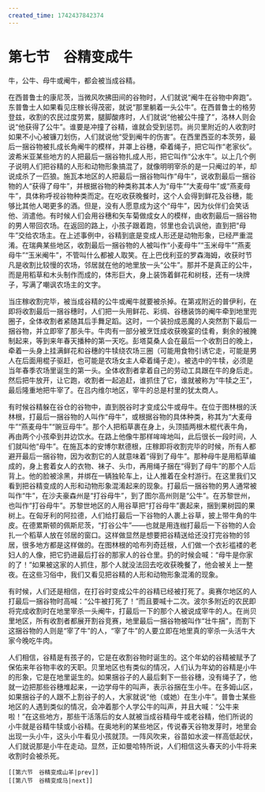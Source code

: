 ```yaml
---
created_time: 1742437842374
---
```

# 第七节　谷精变成牛

牛，公牛、母牛或阉牛，都会被当成谷精。

在西普鲁士的康尼茨，当微风吹拂田间的谷物时，人们就说“阉牛在谷物中奔跑”。东普鲁士人如果看见庄稼长得茂密，就说“那里躺着一头公牛”。在西普鲁士的格劳登兹，收割的农民过度劳累，腿脚酸疼时，人们就说“他被公牛撞了”，洛林人则会说“他获得了公牛”。谁要是冲撞了谷精，谁就会受到惩罚。尚贝里附近的人收割时如果不小心被镰刀划伤，人们就说他“受到阉牛的伤害”。在西里西亚的本茨劳，最后一捆谷物被扎成长角阉牛的模样，并罩上谷穗，牵着绳子，把它叫作“老家伙”。波希米亚某些地方的人把最后一捆谷物扎成人形，把它叫作“公水牛”。以上几个例子说明人们把谷精的人形和动物形象搞混了，就像明明宰杀的是一只阉过的羊，却说成杀了一匹狼。施瓦本地区的人把最后一捆谷物叫作“母牛”，说收割最后一捆谷物的人“获得了母牛”，并根据谷物的种类称其本人为“母牛”“大麦母牛”或“燕麦母牛”，具体称呼视谷物种类而定。在吃收获晚餐时，这个人会得到鲜花及谷穗，能够比其他人喝更多的酒。但是，没有人愿意成为这个“母牛”，因为伙伴们会笑话他、消遣他。有时候人们会用谷穗和矢车菊做成女人的模样，由收割最后一捆谷物的男人带回农场。在返回的路上，小孩子跟着跑，邻里也会讥讽他，直到把“母牛”交给农场主。在上述事例中，谷精到底是变成人形还是动物形象，已经严重混淆。在瑞典某些地区，收割最后一捆谷物的人被叫作“小麦母牛”“玉米母牛”“燕麦母牛”“玉米阉牛”，不管叫什么都被人取笑。在上巴伐利亚的罗森海姆，收获时节凡是收割比较慢的农场，邻居就在他的地里放一头“公牛”。那并不是真正的公牛，而是用稻草和木头制作而成的，体形巨大，身上装饰着鲜花和树枝，还有一块牌子，写满了嘲讽农场主的文字。

当庄稼收割完毕，被当成谷精的公牛或阉牛就要被杀掉。在第戎附近的普伊利，在即将收割最后一捆谷穗时，人们把一头用鲜花、彩绸、谷穗装饰的阉牛牵到地里兜圈子，全体收割者紧随其后手舞足蹈。这时，一个装扮成恶魔的人突然割下最后一捆谷物，并立即宰了那头牛。牛肉有一部分被烹饪成收获晚宴的佳肴，剩余的被腌制起来，等到来年春天播种的第一天吃。彭塔莫桑人会在最后一个收割日的晚上，牵着一头身上挂满鲜花和谷穗的牛犊绕农场三圈（可能用食物引诱它走，可能是男人在后面用棍子驱赶，也可能是农场女主人牵着绳子走）。被选中的牛犊，必须是当年春季农场里诞生的第一头。全体收割者拿着自己的劳动工具跟在牛的身后走。然后把牛放开，让它跑，收割者一起追赶，谁抓住了它，谁就被称为“牛犊之王”，最后隆重地把牛宰了。在吕内维尔地区，宰牛的总是村里的犹太商人。

有时候谷精躲在谷仓的谷物中，直到脱谷时才变成公牛或母牛。在位于图林根的沃林根，打最后一捆谷物的人叫作“母牛”，或根据谷物的具体种类，称其为“大麦母牛”“燕麦母牛”“豌豆母牛”。那个人把稻草裹在身上，头顶插两根木棍代表牛角，再由两个小孩牵到井边饮水。在路上他像牛那样哞哞地叫，此后很长一段时间，人们就叫他“母牛”。在施瓦本的安博尔默德根，庄稼即将收割完毕的时候，所有人都避开最后一捆谷物，因为收割它的人就意味着“得到了母牛”。那种母牛是用稻草编成的，身上套着女人的衣物、袜子、头巾，再用绳子捆在“得到了母牛”的那个人后背上。他的脸被涂黑，并绑在一辆独轮车上，让人推着在全村游行。在这里我们又看到把谷精变成的人形和动物形象混淆起来的现象。打最后一捆谷物的男人通常被叫作“牛”，在沙夫豪森州是“打谷母牛”，到了图尔高州则是“公牛”。在苏黎世州，也叫作“打谷母牛”。苏黎世地区的人用谷草把“打谷母牛”裹起来，捆到果树园的果树上。在匈牙利的阿拉德，人们给打最后一下谷物的人裹上谷草，披上带牛角的牛皮。在德累斯顿的佩斯尼茨，“打谷公牛”——也就是用连枷打最后一下谷物的人会扎一个稻草人放在邻居的窗口。这样做显然是想要把谷精送给还没打完谷物的邻居，很多地方都是这样做的。在图林根的哈布列奇廷根，人们做一个衣衫褴褛的老妇人的人像，把它扔进最后打谷的那家人的谷仓里。扔的时候会喊：“母牛是你家的了！”如果被这家的人抓住，那个人就没法回去吃收获晚餐了，他会被关上一整夜。在这些习俗中，我们又看见把谷精的人形和动物形象混淆的现象。

有时候，人们还是相信，在打谷时变成公牛的谷精已经被打死了。奥赛尔地区的人打最后一捆谷物时高喊：“公牛被打死了！”而且要喊十二次。波尔多附近的农民即将完成收割时在地里宰杀一头阉牛，打最后一下的那个人被说成宰牛的人。在尚贝里地区，所有收割者都展开割谷竞赛，地里最后一捆谷物被叫作“壮牛捆”，而割下这捆谷物的人则是“宰了牛”的人，“宰了牛”的人要立即在地里真的宰杀一头活牛大家今晚吃牛肉。

人们相信，谷精是有孩子的，它是在收割谷物时诞生的。这个年幼的谷精被赋予了保佑来年谷物丰收的天职。贝里地区也有类似的情况，人们认为年幼的谷精是小牛的形象，它是在地里诞生的。如果捆谷子的人最后剩下一些谷穗，没有绳子了，他就一边把那些谷穗堆起来，一边学母牛的叫声，表示谷捆在生小牛。在多姆山区，如果捆谷子的人跟不上割谷子的人，大家就说“他（或她）在生小牛”。普鲁士某些地区的人遇到类似的情况，会冲着那个人学公牛的叫声，并且大喊：“公牛来啦！”在这些地方，那些干活落后的女人就被当成谷精母牛或老谷精，他们所说的小牛就是谷精牛犊或小谷精。在奥地利的某些地区，传说春天谷物发芽时，地里会出现一头小牛，这头小牛看见小孩就顶。一阵风吹来，谷苗如水波一样高低起伏，人们就说那是小牛在走动。显然，正如曼哈特所说，人们相信这头春天的小牛将来收割时会被杀死。

```booknav
[[第六节　谷精变成山羊|prev]]
[[第八节　谷精变成马|next]]
```